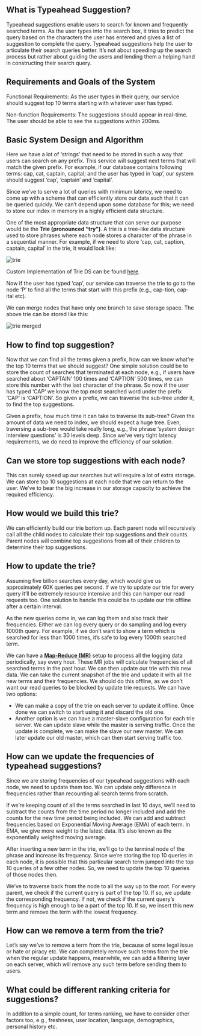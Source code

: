 ## What is Typeahead Suggestion?
Typeahead suggestions enable users to search for known and frequently searched terms. As the user types into the search box, it tries to predict the query based on the characters the user has entered and gives a list of suggestion to complete the query. Typeahead suggestions help the user to articulate their search queries better. It’s not about speeding up the search process but rather about guiding the users and lending them a helping hand in constructing their search query.

## Requirements and Goals of the System
Functional Requirements: As the user types in their query, our service should suggest top 10 terms starting with whatever user has typed.

Non-function Requirements: The suggestions should appear in real-time. The user should be able to see the suggestions within 200ms.

## Basic System Design and Algorithm
Here we have a lot of ‘strings’ that need to be stored in such a way that users can search on any prefix. This service will suggest next terms that will match the given prefix. For example, if our database contains following terms: cap, cat, captain, capital; and the user has typed in ‘cap’, our system should suggest ‘cap’, ‘captain’ and ‘capital’.

Since we’ve to serve a lot of queries with minimum latency, we need to come up with a scheme that can efficiently store our data such that it can be queried quickly. We can’t depend upon some database for this; we need to store our index in memory in a highly efficient data structure.

One of the most appropriate data structure that can serve our purpose would be the **Trie (pronounced “try”)**. A trie is a tree-like data structure used to store phrases where each node stores a character of the phrase in a sequential manner. For example, if we need to store ‘cap, cat, caption, captain, capital’ in the trie, it would look like:

![trie](https://user-images.githubusercontent.com/6800366/41505471-a3ebe0a2-7227-11e8-8745-cd6cf3e3ffe5.PNG)

Custom Implementation of Trie DS can be found [here].

Now if the user has typed ‘cap’, our service can traverse the trie to go to the node ‘P’ to find all the terms that start with this prefix (e.g., cap-tion, cap-ital etc).

We can merge nodes that have only one branch to save storage space. The above trie can be stored like this:

![trie merged](https://user-images.githubusercontent.com/6800366/41505565-3bad53e8-7229-11e8-8e0a-c7eb54e02a6c.PNG)

## How to find top suggestion? 

Now that we can find all the terms given a prefix, how can we know what’re the top 10 terms that we should suggest? One simple solution could be to store the count of searches that terminated at each node, e.g., if users have searched about ‘CAPTAIN’ 100 times and ‘CAPTION’ 500 times, we can store this number with the last character of the phrase. So now if the user has typed ‘CAP’ we know the top most searched word under the prefix ‘CAP’ is ‘CAPTION’. So given a prefix, we can traverse the sub-tree under it, to find the top suggestions.

Given a prefix, how much time it can take to traverse its sub-tree? Given the amount of data we need to index, we should expect a huge tree. Even, traversing a sub-tree would take really long, e.g., the phrase ‘system design interview questions’ is 30 levels deep. Since we’ve very tight latency requirements, we do need to improve the efficiency of our solution.

## Can we store top suggestions with each node? 

This can surely speed up our searches but will require a lot of extra storage. We can store top 10 suggestions at each node that we can return to the user. We’ve to bear the big increase in our storage capacity to achieve the required efficiency.

## How would we build this trie? 
We can efficiently build our trie bottom up. Each parent node will recursively call all the child nodes to calculate their top suggestions and their counts. Parent nodes will combine top suggestions from all of their children to determine their top suggestions.

## How to update the trie? 
Assuming five billion searches every day, which would give us approximately 60K queries per second. If we try to update our trie for every query it’ll be extremely resource intensive and this can hamper our read requests too. One solution to handle this could be to update our trie offline after a certain interval.

As the new queries come in, we can log them and also track their frequencies. Either we can log every query or do sampling and log every 1000th query. For example, if we don’t want to show a term which is searched for less than 1000 times, it’s safe to log every 1000th searched term.

We can have a **[Map-Reduce (MR)]** setup to process all the logging data periodically, say every hour. These MR jobs will calculate frequencies of all searched terms in the past hour. We can then update our trie with this new data. We can take the current snapshot of the trie and update it with all the new terms and their frequencies. We should do this offline, as we don’t want our read queries to be blocked by update trie requests. We can have two options:

* We can make a copy of the trie on each server to update it offline. Once done we can switch to start using it and discard the old one.
* Another option is we can have a master-slave configuration for each trie server. We can update slave while the master is serving traffic. Once the update is complete, we can make the slave our new master. We can later update our old master, which can then start serving traffic too.


## How can we update the frequencies of typeahead suggestions? 
Since we are storing frequencies of our typeahead suggestions with each node, we need to update them too. We can update only difference in frequencies rather than recounting all search terms from scratch. 

If we’re keeping count of all the terms searched in last 10 days, we’ll need to subtract the counts from the time period no longer included and add the counts for the new time period being included. We can add and subtract frequencies based on Exponential Moving Average (EMA) of each term. In EMA, we give more weight to the latest data. It’s also known as the exponentially weighted moving average.

After inserting a new term in the trie, we’ll go to the terminal node of the phrase and increase its frequency. Since we’re storing the top 10 queries in each node, it is possible that this particular search term jumped into the top 10 queries of a few other nodes. So, we need to update the top 10 queries of those nodes then. 

We’ve to traverse back from the node to all the way up to the root. For every parent, we check if the current query is part of the top 10. If so, we update the corresponding frequency. If not, we check if the current query’s frequency is high enough to be a part of the top 10. If so, we insert this new term and remove the term with the lowest frequency.

## How can we remove a term from the trie? 
Let’s say we’ve to remove a term from the trie, because of some legal issue or hate or piracy etc. We can completely remove such terms from the trie when the regular update happens, meanwhile, we can add a filtering layer on each server, which will remove any such term before sending them to users.

## What could be different ranking criteria for suggestions? 
In addition to a simple count, for terms ranking, we have to consider other factors too, e.g., freshness, user location, language, demographics, personal history etc.



[here]: https://github.com/syrilster/DataStructuresAndAlgo/tree/master/src/Trie
[Map-Reduce (MR)]: https://github.com/syrilster/DesignPatterns/blob/master/DesignPrinciples/MapReduce/README.md

